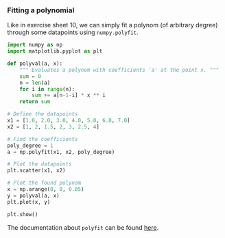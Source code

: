 ### Fitting a polynomial

Like in exercise sheet 10, we can simply fit a polynom (of arbitrary degree) through some datapoints using `numpy.polyfit`.

```python
import numpy as np
import matplotlib.pyplot as plt

def polyval(a, x):
    """ Evaluates a polynom with coefficients 'a' at the point x. """
    sum = 0
    n = len(a)
    for i in range(n):
        sum += a[n-1-i] * x ** i
    return sum

# Define the datapoints
x1 = [1.0, 2.0, 3.0, 4.0, 5.0, 6.0, 7.0]
x2 = [1, 2, 1.5, 2, 3, 2.5, 4]

# Find the coefficients
poly_degree = 1
a = np.polyfit(x1, x2, poly_degree)

# Plot the datapoints
plt.scatter(x1, x2)

# Plot the found polynom
x = np.arange(0, 8, 0.05)
y = polyval(a, x)
plt.plot(x, y)

plt.show()
```

The documentation about `polyfit` can be found [here](http://docs.scipy.org/doc/numpy/reference/generated/numpy.polyval.html).
